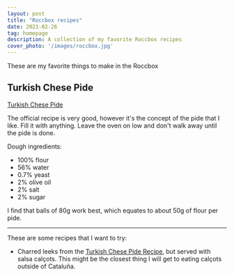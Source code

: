```yaml
---
layout: post
title: "Roccbox recipes"
date: 2021-02-26
tag: homepage
description: A collection of my favorite Roccbox recipes
cover_photo: '/images/roccbox.jpg'
---
```


These are my favorite things to make in the Roccbox

Turkish Chese Pide
------------------

[Turkish Chese Pide](https://au.gozney.com/blogs/recipes/cheese-pide-recipe)

The official recipe is very good, however it's the concept of the pide that I like. Fill it with anything. Leave the oven on low and don't walk away until the pide is done.

Dough ingredients:

- 100% flour
- 56% water
- 0.7% yeast
- 2% olive oil
- 2% salt
- 2% sugar

I find that balls of 80g work best, which equates to about 50g of flour per pide.

-----

These are some recipes that I want to try:

- Charred leeks from the [Turkish Chese Pide Recipe](https://au.gozney.com/blogs/recipes/cheese-pide-recipe), but served with salsa calçots. This might be the closest thing I will get to eating calçots outside of Cataluña.

